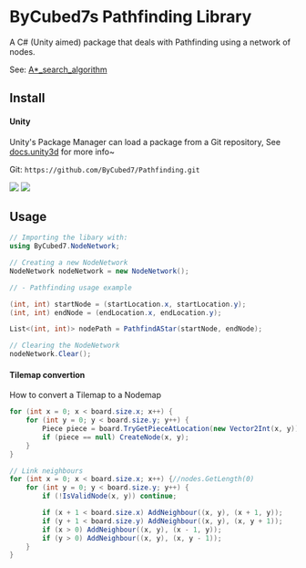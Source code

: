 # ByCubed7s Pathfinding Library
A C# (Unity aimed) package that deals with Pathfinding using a network of nodes.

See: [A*_search_algorithm](https://en.wikipedia.org/wiki/A*_search_algorithm)

## Install

#### Unity
Unity's Package Manager can load a package from a Git repository, See [docs.unity3d](https://docs.unity3d.com/Manual/upm-ui-giturl.html) for more info~

Git: ```https://github.com/ByCubed7/Pathfinding.git```

![](https://docs.unity3d.com/uploads/Main/PackageManagerUI-GitURLPackageButton.png)
![](https://docs.unity3d.com/uploads/Main/PackageManagerUI-GitURLPackageButton-Add.png)


## Usage

```cs
// Importing the libary with:
using ByCubed7.NodeNetwork;
```

```cs
// Creating a new NodeNetwork
NodeNetwork nodeNetwork = new NodeNetwork();
```

```cs
// - Pathfinding usage example

(int, int) startNode = (startLocation.x, startLocation.y);
(int, int) endNode = (endLocation.x, endLocation.y);

List<(int, int)> nodePath = PathfindAStar(startNode, endNode);
```

```cs
// Clearing the NodeNetwork
nodeNetwork.Clear();
```

#### Tilemap convertion
How to convert a Tilemap to a Nodemap
```cs
for (int x = 0; x < board.size.x; x++) {
    for (int y = 0; y < board.size.y; y++) {
        Piece piece = board.TryGetPieceAtLocation(new Vector2Int(x, y));
        if (piece == null) CreateNode(x, y);
    }
}

// Link neighbours
for (int x = 0; x < board.size.x; x++) {//nodes.GetLength(0)
    for (int y = 0; y < board.size.y; y++) {
        if (!IsValidNode(x, y)) continue;

        if (x + 1 < board.size.x) AddNeighbour((x, y), (x + 1, y));
        if (y + 1 < board.size.y) AddNeighbour((x, y), (x, y + 1));
        if (x > 0) AddNeighbour((x, y), (x - 1, y));
        if (y > 0) AddNeighbour((x, y), (x, y - 1));
    }
}
```
